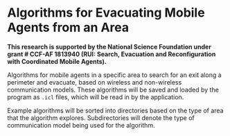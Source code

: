 # Algorithms for Evacuating Mobile Agents from an Area

**This research is supported by the National Science Foundation under grant # CCF-AF 1813940 (RUI: Search, Evacuation and Reconfiguration with Coordinated Mobile Agents).**

Algorithms for mobile agents in a specific area to search for an exit along a perimeter and
evacuate, based on wireless and non-wireless communication models. These algorithms will be saved and loaded by the program as `.icl` files, which will be read in by the application.

Example algorithms will be sorted into directories based on the type of area that the algorithm explores.
Subdirectories will denote the type of communication model being used for the algorithm.
